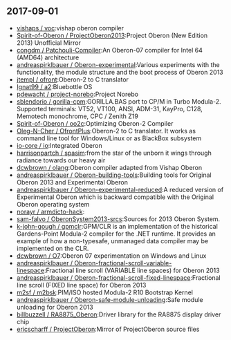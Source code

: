 ## 2017-09-01

* [vishaps / voc](https://github.com/vishaps/voc):vishap oberon compiler
* [Spirit-of-Oberon / ProjectOberon2013](https://github.com/Spirit-of-Oberon/ProjectOberon2013):Project Oberon (New Edition 2013) Unofficial Mirror
* [congdm / Patchouli-Compiler](https://github.com/congdm/Patchouli-Compiler):An Oberon-07 compiler for Intel 64 (AMD64) architecture
* [andreaspirklbauer / Oberon-experimental](https://github.com/andreaspirklbauer/Oberon-experimental):Various experiments with the functionality, the module structure and the boot process of Oberon 2013
* [jtempl / ofront](https://github.com/jtempl/ofront):Oberon-2 to C translator
* [Ignat99 / a2](https://github.com/Ignat99/a2):Bluebottle OS
* [pdewacht / project-norebo](https://github.com/pdewacht/project-norebo):Project Norebo
* [sblendorio / gorilla-cpm](https://github.com/sblendorio/gorilla-cpm):GORILLA.BAS port to CP/M in Turbo Modula-2. Supported terminals: VT52, VT100, ANSI, ADM-31, KayPro, C128, Memotech monochrome, CPC / Zenith Z19
* [Spirit-of-Oberon / oo2c](https://github.com/Spirit-of-Oberon/oo2c):Optimizing Oberon-2 Compiler
* [Oleg-N-Cher / OfrontPlus](https://github.com/Oleg-N-Cher/OfrontPlus):Oberon-2 to C translator. It works as command line tool for Windows/Linux or as BlackBox subsystem
* [io-core / io](https://github.com/io-core/io):Integrated Oberon
* [harrisonpartch / spasim](https://github.com/harrisonpartch/spasim):from the star of the unborn it wings through radiance towards our heavy air
* [dcwbrown / olang](https://github.com/dcwbrown/olang):Oberon compiler adapted from Vishap Oberon
* [andreaspirklbauer / Oberon-building-tools](https://github.com/andreaspirklbauer/Oberon-building-tools):Building tools for Original Oberon 2013 and Experimental Oberon
* [andreaspirklbauer / Oberon-experimental-reduced](https://github.com/andreaspirklbauer/Oberon-experimental-reduced):A reduced version of Experimental Oberon which is backward compatible with the Original Oberon operating system
* [norayr / armdicto-hack](https://github.com/norayr/armdicto-hack):
* [sam-falvo / OberonSystem2013-srcs](https://github.com/sam-falvo/OberonSystem2013-srcs):Sources for 2013 Oberon System.
* [k-john-gough / gpmclr](https://github.com/k-john-gough/gpmclr):GPM/CLR is an implementation of the historical Gardens-Point Modula-2 compiler for the .NET runtime. It provides an example of how a non-typesafe, unmanaged data compiler may be implemented on the CLR.
* [dcwbrown / O7](https://github.com/dcwbrown/O7):Oberon 07 experimentation on Windows and Linux
* [andreaspirklbauer / Oberon-fractional-scroll-variable-linespace](https://github.com/andreaspirklbauer/Oberon-fractional-scroll-variable-linespace):Fractional line scroll (VARIABLE line spaces) for Oberon 2013
* [andreaspirklbauer / Oberon-fractional-scroll-fixed-linespace](https://github.com/andreaspirklbauer/Oberon-fractional-scroll-fixed-linespace):Fractional line scroll (FIXED line space) for Oberon 2013
* [m2sf / m2bsk](https://github.com/m2sf/m2bsk):PIM/ISO hosted Modula-2 R10 Bootstrap Kernel
* [andreaspirklbauer / Oberon-safe-module-unloading](https://github.com/andreaspirklbauer/Oberon-safe-module-unloading):Safe module unloading for Oberon 2013
* [billbuzzell / RA8875_Oberon](https://github.com/billbuzzell/RA8875_Oberon):Driver library for the RA8875 display driver chip
* [ericscharff / ProjectOberon](https://github.com/ericscharff/ProjectOberon):Mirror of ProjectOberon source files
